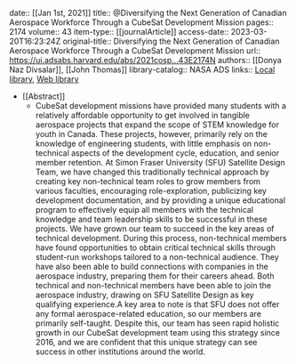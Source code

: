 date:: [[Jan 1st, 2021]]
title:: @Diversifying the Next Generation of Canadian Aerospace Workforce Through a CubeSat Development Mission
pages:: 2174
volume:: 43
item-type:: [[journalArticle]]
access-date:: 2023-03-20T16:23:24Z
original-title:: Diversifying the Next Generation of Canadian Aerospace Workforce Through a CubeSat Development Mission
url:: https://ui.adsabs.harvard.edu/abs/2021cosp...43E2174N
authors:: [[Donya Naz Divsalar]], [[John Thomas]]
library-catalog:: NASA ADS
links:: [Local library](zotero://select/library/items/QXXBUPWV), [Web library](https://www.zotero.org/users/8784047/items/QXXBUPWV)

- [[Abstract]]
	- CubeSat development missions have provided many students with a relatively affordable opportunity to get involved in tangible aerospace projects that expand the scope of STEM knowledge for youth in Canada. These projects, however, primarily rely on the knowledge of engineering students, with little emphasis on non-technical aspects of the development cycle, education, and senior member retention. At Simon Fraser University (SFU) Satellite Design Team, we have changed this traditionally technical approach by creating key non-technical team roles to grow members from various faculties, encouraging role-exploration, publicizing key development documentation, and by providing a unique educational program to effectively equip all members with the technical knowledge and team leadership skills to be successful in these projects. We have grown our team to succeed in the key areas of technical development. During this process, non-technical members have found opportunities to obtain critical technical skills through student-run workshops tailored to a non-technical audience. They have also been able to build connections with companies in the aerospace industry, preparing them for their careers ahead. Both technical and non-technical members have been able to join the aerospace industry, drawing on SFU Satellite Design as key qualifying experience.A key area to note is that SFU does not offer any formal aerospace-related education, so our members are primarily self-taught. Despite this, our team has seen rapid holistic growth in our CubeSat development team using this strategy since 2016, and we are confident that this unique strategy can see success in other institutions around the world.